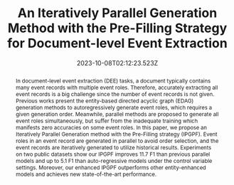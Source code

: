 ---
abstract: In document-level event extraction (DEE) tasks, a document typically contains many event records with multiple event roles. Therefore, accurately extracting all event records is a big challenge since the number of event records is not given. Previous works present the entity-based directed acyclic graph (EDAG) generation methods to autoregressively generate event roles, which requires a given generation order. Meanwhile, parallel methods are proposed to generate all event roles simultaneously, but suffer from the inadequate training which manifests zero accuracies on some event roles. In this paper, we propose an Iteratively Parallel Generation method with the Pre-Filling strategy (IPGPF). Event roles in an event record are generated in parallel to avoid order selection, and the event records are iteratively generated to utilize historical results. Experiments on two public datasets show our IPGPF improves 11.7 F1 than previous parallel models and up to 5.1 F1 than auto-regressive models under the control variable settings. Moreover, our enhanced IPGPF outperforms other entity-enhanced models and achieves new state-of-the-art performance.
slides: ""
url_pdf: https://aclanthology.org/2023.emnlp-main.668/
publication_types:
  - "1"
authors:
  - admin
  - Runxin Xu
  - Ying Zeng
  - Jiaze Chen
  - Zhouwang Yang
  - Weinan E
author_notes: []
publication: In *Proceedings of the 2023 Conference on Empirical Methods in Natural Language Processing (**EMNLP 2023**)*
summary: "We propose an iteratively parallel generation methods for document-level extraction to alleviate the inadequate training of parallel methods."
url_dataset: ""
url_project: ""
publication_short: ""
url_source: ""
url_video: ""
title: "An Iteratively Parallel Generation Method with the Pre-Filling Strategy for Document-level Event Extraction"
doi: ""
featured: true
tags: []
projects: []
image:
  caption: ""
  focal_point: ""
  preview_only: false
  filename: 4.png
date: 2023-10-08T02:12:23.523Z
url_slides: ""
publishDate: 2023-10-08T00:00:00.000Z
url_poster: ""
url_code: https://github.com/CarlanLark/IPGPF
---